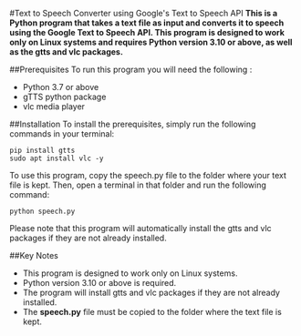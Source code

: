 #Text to Speech Converter using Google's Text to Speech API
**This is a Python program that takes a text file as input and converts it to speech using the Google Text to Speech API. This program is designed to work only on Linux systems and requires Python version 3.10 or above, as well as the gtts and vlc packages.**

##Prerequisites
To run this program you will need the following : 
+ Python 3.7 or above
+ gTTS python package
+ vlc media player

##Installation
To install the prerequisites, simply run the following commands in your terminal:
```
pip install gtts
sudo apt install vlc -y
```

To use this program, copy the speech.py file to the folder where your text file is kept. Then, open a terminal in that folder and run the following command:
```
python speech.py
```

Please note that this program will automatically install the gtts and vlc packages if they are not already installed.

##Key Notes
+ This program is designed to work only on Linux systems.
+ Python version 3.10 or above is required.
+ The program will install gtts and vlc packages if they are not already installed.
+ The **speech.py** file must be copied to the folder where the text file is kept.

